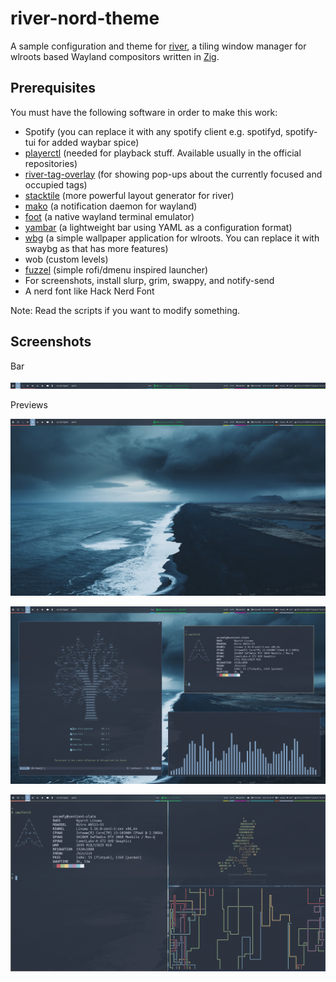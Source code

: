 # river-nord-theme

A sample configuration and theme for [river](https://github.com/ifreund/river), a tiling window manager for wlroots based Wayland compositors written in [Zig](https://github.com/ziglang/zig/).

## Prerequisites

You must have the following software in order to make this work:

- Spotify (you can replace it with any spotify client e.g. spotifyd, spotify-tui for added waybar spice)
- [playerctl](https://github.com/altdesktop/playerctl) (needed for playback stuff. Available usually in the official repositories)
- [river-tag-overlay](https://git.sr.ht/~leon_plickat/river-tag-overlay) (for showing pop-ups about the currently focused and occupied tags)
- [stacktile](https://git.sr.ht/~leon_plickat/stacktile) (more powerful layout generator for river)
- [mako](https://github.com/emersion/mako) (a notification daemon for wayland)
- [foot](https://codeberg.org/dnkl/foot) (a native wayland terminal emulator)
- [yambar](https://codeberg.org/dnkl/yambar) (a lightweight bar using YAML as a configuration format)
- [wbg](https://codeberg.org/dnkl/wbg) (a simple wallpaper application for wlroots. You can replace it with swaybg as that has more features)
- wob (custom levels)
- [fuzzel](https://codeberg.org/dnkl/fuzzel) (simple rofi/dmenu inspired launcher)
- For screenshots, install slurp, grim, swappy, and notify-send
- A nerd font like Hack Nerd Font

Note: Read the scripts if you want to modify something.

## Screenshots

Bar 

![Image](https://github.com/uncomfyhalomacro/river-nord-theme/blob/main/screenshots/bar.png)

Previews

![Image](https://github.com/uncomfyhalomacro/river-nord-theme/blob/main/screenshots/screenshot_01.png)

![Image](https://github.com/uncomfyhalomacro/river-nord-theme/blob/main/screenshots/screenshot_02.png)

![Image](https://github.com/uncomfyhalomacro/river-nord-theme/blob/main/screenshots/screenshot_03.png)
